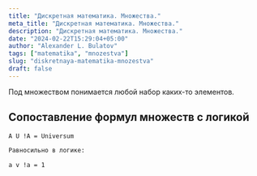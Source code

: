 ```yaml
---
title: "Дискретная математика. Множества."
meta_title: "Дискретная математика. Множества."
description: "Дискретная математика. Множества."
date: "2024-02-22T15:29:04+05:00"
author: "Alexander L. Bulatov"
tags: ["matematika", "mnozestva"]
slug: "diskretnaya-matematika-mnozestva"
draft: false
---
```


Под множеством понимается любой набор каких-то элементов.

## Сопоставление формул множеств с логикой

```bash
A U !A = Universum

Равносильно в логике:

a v !a = 1
```